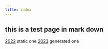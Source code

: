 ```yaml
---
title: index
---
```


## this is a test page in mark down


[2022](/2022/) static one
[2023](/2023/) generated one

